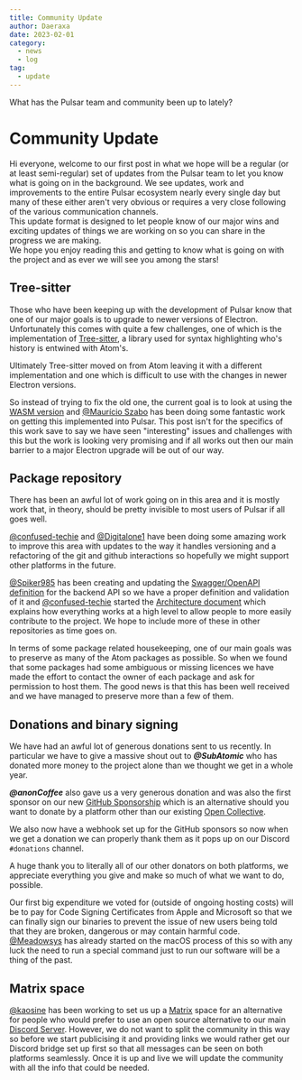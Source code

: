 ```yaml
---
title: Community Update
author: Daeraxa
date: 2023-02-01
category:
  - news
  - log
tag:
  - update
---
```


What has the Pulsar team and community been up to lately?

<!-- more -->

# Community Update

Hi everyone, welcome to our first post in what we hope will be a regular (or at
least semi-regular) set of updates from the Pulsar team to let you know what
is going on in the background. We see updates, work and improvements to the
entire Pulsar ecosystem nearly every single day but many of these either aren't
very obvious or requires a very close following of the various communication
channels.  
This update format is designed to let people know of our major wins and exciting
updates of things we are working on so you can share in the progress we are
making.  
We hope you enjoy reading this and getting to know what is going on with the
project and as ever we will see you among the stars!

## Tree-sitter

Those who have been keeping up with the development of Pulsar know that one of
our major goals is to upgrade to newer versions of Electron. Unfortunately
this comes with quite a few challenges, one of which is the implementation of
[Tree-sitter](https://tree-sitter.github.io/tree-sitter/), a library used for
syntax highlighting who's history is entwined with Atom's.

Ultimately Tree-sitter moved on from Atom leaving it with a different
implementation and one which is difficult to use with the changes in newer
Electron versions.

So instead of trying to fix the old one, the current goal is to look at using
the [WASM version](https://github.com/tree-sitter/tree-sitter/blob/master/lib/binding_web/README.md)
and [@Maurício Szabo] has been doing some fantastic work on getting this
implemented into Pulsar. This post isn't for the specifics of this work save to
say we have seen "interesting" issues and challenges with this but the work is
looking very promising and if all works out then our main barrier to a major
Electron upgrade will be out of our way.

## Package repository

There has been an awful lot of work going on in this area and it is mostly
work that, in theory, should be pretty invisible to most users of Pulsar if all
goes well.

[@confused-techie] and [@Digitalone1] have been doing some amazing work to improve
this area with updates to the way it handles versioning and a refactoring of the
git and github interactions so hopefully we might support other platforms in the
future.

[@Spiker985] has been creating and updating the [Swagger/OpenAPI definition](https://api.pulsar-edit.dev/swagger-ui/)
for the backend API so we have a proper definition and validation of it and
[@confused-techie] started the [Architecture document](https://github.com/pulsar-edit/package-backend/blob/main/ARCHITECTURE.md)
which explains how everything works at a high level to allow people to more
easily contribute to the project. We hope to include more of these in other
repositories as time goes on.

In terms of some package related housekeeping, one of our main goals was to
preserve as many of the Atom packages as possible. So when we found that some
packages had some ambiguous or missing licences we have made the effort to
contact the owner of each package and ask for permission to host them.
The good news is that this has been well received and we have managed to
preserve more than a few of them.

## Donations and binary signing

We have had an awful lot of generous donations sent to us recently. In
particular we have to give a massive shout out to **_@SubAtomic_** who has
donated more money to the project alone than we thought we get in a whole year.

**_@anonCoffee_** also gave us a very generous donation and was also the first
sponsor on our new [GitHub Sponsorship](https://github.com/sponsors/pulsar-edit)
which is an alternative should you want to donate by a platform other than our
existing [Open Collective](https://opencollective.com/pulsar-edit).

We also now have a webhook set up for the GitHub sponsors so now when we get
a donation we can properly thank them as it pops up on our Discord `#donations`
channel.

A huge thank you to literally all of our other donators on both platforms, we
appreciate everything you give and make so much of what we want to do, possible.

Our first big expenditure we voted for (outside of ongoing hosting costs) will
be to pay for Code Signing Certificates from Apple and Microsoft so that we can finally sign our
binaries to prevent the issue of new users being told that they are broken,
dangerous or may contain harmful code. [@Meadowsys] has already started on the
macOS process of this so with any luck the need to run a special command just
to run our software will be a thing of the past.

## Matrix space

[@kaosine] has been working to set us up a [Matrix](https://matrix.org/) space for
an alternative for people who would prefer to use an open source alternative to our main
[Discord Server](https://discord.gg/7aEbB9dGRT). However, we do not want to
split the community in this way so before we start publicising it and providing
links we would rather get our Discord bridge set up first so that all messages
can be seen on both platforms seamlessly. Once it is up and live we will update
the community with all the info that could be needed.

[@maurício szabo]: https://github.com/mauricioszabo
[@confused-techie]: https://github.com/confused-Techie
[@digitalone1]: https://github.com/Digitalone1
[@spiker985]: https://github.com/spiker985
[@meadowsys]: https://github.com/Meadowsys
[@kaosine]: https://github.com/kaosine

